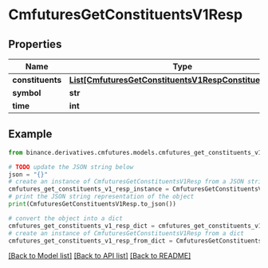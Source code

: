 # CmfuturesGetConstituentsV1Resp


## Properties

Name | Type | Description | Notes
------------ | ------------- | ------------- | -------------
**constituents** | [**List[CmfuturesGetConstituentsV1RespConstituentsInner]**](CmfuturesGetConstituentsV1RespConstituentsInner.md) |  | [optional] 
**symbol** | **str** |  | [optional] 
**time** | **int** |  | [optional] 

## Example

```python
from binance.derivatives.cmfutures.models.cmfutures_get_constituents_v1_resp import CmfuturesGetConstituentsV1Resp

# TODO update the JSON string below
json = "{}"
# create an instance of CmfuturesGetConstituentsV1Resp from a JSON string
cmfutures_get_constituents_v1_resp_instance = CmfuturesGetConstituentsV1Resp.from_json(json)
# print the JSON string representation of the object
print(CmfuturesGetConstituentsV1Resp.to_json())

# convert the object into a dict
cmfutures_get_constituents_v1_resp_dict = cmfutures_get_constituents_v1_resp_instance.to_dict()
# create an instance of CmfuturesGetConstituentsV1Resp from a dict
cmfutures_get_constituents_v1_resp_from_dict = CmfuturesGetConstituentsV1Resp.from_dict(cmfutures_get_constituents_v1_resp_dict)
```
[[Back to Model list]](../README.md#documentation-for-models) [[Back to API list]](../README.md#documentation-for-api-endpoints) [[Back to README]](../README.md)


